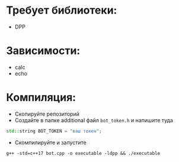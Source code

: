 # Требует библиотеки:
- DPP

# Зависимости:
- calc
- echo

# Компиляция:
- Скопируйте репозиторий
- Создайте в папке additional файл `bot_token.h` и напишите туда

```cpp
std::string BOT_TOKEN = "ваш токен";
```
- Скомпилируйте и запустите

```
g++ -std=c++17 bot.cpp -o executable -ldpp && ./executable
```
